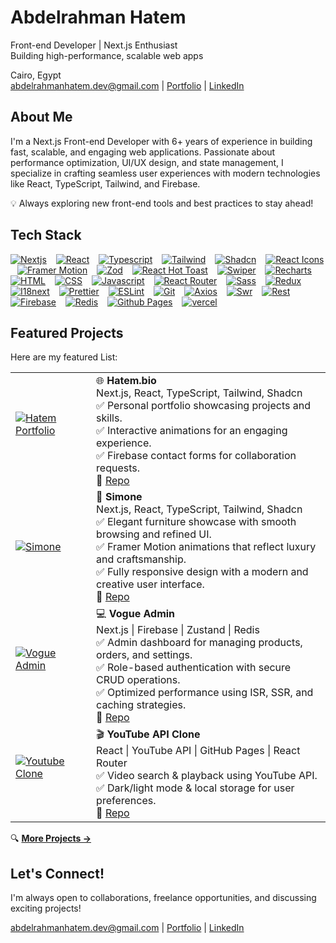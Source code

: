 # Abdelrahman Hatem

Front-end Developer | Next.js Enthusiast <br>
Building high-performance, scalable web apps

Cairo, Egypt <br>
<abdelrahmanhatem.dev@gmail.com> | [Portfolio](https://www.hatem.bio/) | [LinkedIn](https://www.linkedin.com/in/abdelrahmanhatemdev/)

## About Me

I'm a Next.js Front-end Developer with 6+ years of experience in building fast, scalable, and engaging web applications. Passionate about performance optimization, UI/UX design, and state management, I specialize in crafting seamless user experiences with modern technologies like React, TypeScript, Tailwind, and Firebase.

💡 Always exploring new front-end tools and best practices to stay ahead!

## Tech Stack

[<img src="https://abdelrahmanhatemdev.github.io/images/images/stack_frames/nextjs.webp" alt="Nextjs" title="Nextjs">](https://nextjs.org/) &ensp;
[<img src="https://abdelrahmanhatemdev.github.io/images/images/stack_frames/react.webp" alt="React" title="React">](https://react.dev/) &ensp;
[<img src="https://abdelrahmanhatemdev.github.io/images/images/stack_frames/typescript.webp" alt="Typescript" title="Typescript">](https://www.typescriptlang.org/) &ensp;
[<img src="https://abdelrahmanhatemdev.github.io/images/images/stack_frames/tailwind.webp" alt="Tailwind" title="Tailwind">](https://tailwindcss.com/) &ensp;
[<img src="https://abdelrahmanhatemdev.github.io/images/images/stack_frames/shadcn.webp" alt="Shadcn" title="Shadcn">](https://ui.shadcn.com/) &ensp;
[<img src="https://abdelrahmanhatemdev.github.io/images/images/stack_frames/react-icons.webp" alt="React Icons" title="React Icons">](https://react-icons.github.io/react-icons/) &ensp;
[<img src="https://abdelrahmanhatemdev.github.io/images/images/stack_frames/framer.webp" alt="Framer Motion" title="Framer Motion">](https://www.framer.com/motion/) &ensp;
[<img src="https://abdelrahmanhatemdev.github.io/images/images/stack_frames/zod.webp" alt="Zod" title="Zod">](https://zod.dev/) &ensp;
[<img src="https://abdelrahmanhatemdev.github.io/images/images/stack_frames/react-hot-toast.webp" alt="React Hot Toast" title="React Hot Toast">](https://react-hot-toast.com/) &ensp;
[<img src="https://abdelrahmanhatemdev.github.io/images/images/stack_frames/swiper.webp" alt="Swiper" title="Swiper">](https://swiperjs.com/) &ensp;
[<img src="https://abdelrahmanhatemdev.github.io/images/images/stack_frames/recharts.webp" alt="Recharts" title="Recharts">](https://recharts.org/) &ensp;
[<img src="https://abdelrahmanhatemdev.github.io/images/images/stack_frames/html.webp" alt="HTML" title="HTML">](https://developer.mozilla.org/en-US/docs/Web/HTML) &ensp;
[<img src="https://abdelrahmanhatemdev.github.io/images/images/stack_frames/css.webp" alt="CSS" title="css">](https://developer.mozilla.org/en-US/docs/Web/CSS) &ensp;
[<img src="https://abdelrahmanhatemdev.github.io/images/images/stack_frames/javascript.webp" alt="Javascript" title="Javascript">](https://developer.mozilla.org/en-US/docs/Web/JavaScript) &ensp;
[<img src="https://abdelrahmanhatemdev.github.io/images/images/stack_frames/react-router.webp" alt="React Router" title="React Router">](https://reactrouter.com/) &ensp;
[<img src="https://abdelrahmanhatemdev.github.io/images/images/stack_frames/sass.webp" alt="Sass" title="Sass">](https://sass-lang.com/) &ensp;
[<img src="https://abdelrahmanhatemdev.github.io/images/images/stack_frames/redux.webp" alt="Redux" title="Redux">](https://redux.js.org/) &ensp;
[<img src="https://abdelrahmanhatemdev.github.io/images/images/stack_frames/i18next.webp" alt="I18next" title="I18next">](https://www.i18next.com/) &ensp;
[<img src="https://abdelrahmanhatemdev.github.io/images/images/stack_frames/prettier.webp" alt="Prettier" title="Prettier">](https://prettier.io/) &ensp;
[<img src="https://abdelrahmanhatemdev.github.io/images/images/stack_frames/eslint.webp" alt="ESLint" title="ESLint">](https://eslint.org/) &ensp;
[<img src="https://abdelrahmanhatemdev.github.io/images/images/stack_frames/git.webp" alt="Git" title="Git">](https://git-scm.com/) &ensp;
[<img src="https://abdelrahmanhatemdev.github.io/images/images/stack_frames/axios.webp" alt="Axios" title="Axios">](https://axios-http.com/) &ensp;
[<img src="https://abdelrahmanhatemdev.github.io/images/images/stack_frames/swr.webp" alt="Swr" title="Swr">](https://swr.vercel.app/) &ensp;
[<img src="https://abdelrahmanhatemdev.github.io/images/images/stack_frames/rest.webp" alt="Rest" title="Rest">](https://aws.amazon.com/what-is/restful-api/#:~:text=RESTful%20API%20is%20an%20interface,applications%20to%20perform%20various%20tasks.) &ensp;
[<img src="https://abdelrahmanhatemdev.github.io/images/images/stack_frames/firebase.webp" 
alt="Firebase" title="Firebase">](https://firebase.google.com/) &ensp;
[<img src="https://abdelrahmanhatemdev.github.io/images/images/stack_frames/redis.webp" alt="Redis" title="Redis">](https://redis.io/) &ensp;
[<img src="https://abdelrahmanhatemdev.github.io/images/images/stack_frames/github-pages.webp" alt="Github Pages" title="Github Pages">](https://pages.github.com/) &ensp;
[<img src="https://abdelrahmanhatemdev.github.io/images/images/stack_frames/vercel.webp" alt="vercel" title="vercel">](https://www.vercel.com/) &ensp;

## Featured Projects
Here are my featured List:


<table>

<tr>
<td>

[<img src="https://abdelrahmanhatemdev.github.io/images/images/profile/hatem.webp" alt="Hatem Portfolio" title="Hatem Portfolio">](https://hatem.bio/) &ensp;

</td>
<td>
🌐 <strong>Hatem.bio</strong><br>
Next.js, React, TypeScript, Tailwind, Shadcn<br>
✅ Personal portfolio showcasing projects and skills.<br>
✅ Interactive animations for an engaging experience.<br>
✅ Firebase contact forms for collaboration requests.<br>
🔗 <a href="https://github.com/abdelrahmanhatemdev/hatem">Repo</a>
</td>
</tr>

<tr>
<td>

[<img src="https://abdelrahmanhatemdev.github.io/images/images/profile/simone.webp" alt="Simone" title="Simone">](https://paolo-simone.vercel.app/) &ensp;

</td>
<td>
🎨 <strong>Simone</strong><br>
Next.js, React, TypeScript, Tailwind, Shadcn<br>
✅ Elegant furniture showcase with smooth browsing and refined UI.<br>
✅ Framer Motion animations that reflect luxury and craftsmanship.<br>
✅ Fully responsive design with a modern and creative user interface.<br>
🔗 <a href="https://github.com/abdelrahmanhatemdev/simone">Repo</a>
</td>
</tr>

<tr>
<td>

[<img src="https://abdelrahmanhatemdev.github.io/images/images/profile/vogue-admin.webp" alt="Vogue Admin" title="Vogue Admin">](https://vogue-admin.vercel.app/) &ensp;

</td>
<td>
💻 <strong>Vogue Admin</strong><br>
Next.js | Firebase | Zustand | Redis<br>
✅ Admin dashboard for managing products, orders, and settings.<br>
✅ Role-based authentication with secure CRUD operations.<br>
✅ Optimized performance using ISR, SSR, and caching strategies.<br>
🔗 <a href="https://github.com/abdelrahmanhatemdev/vogue-admin">Repo</a>
</td>
</tr>

<tr>
<td>

[<img src="https://abdelrahmanhatemdev.github.io/images/images/profile/youtube-clone.webp" alt="Youtube Clone" title="Youtube Clone">](https://abdelrahmanhatemdev.github.io/youtube-api/) &ensp;

</td>
<td>
🎬 <strong>YouTube API Clone</strong><br>
React | YouTube API | GitHub Pages | React Router<br>
✅ Video search & playback using YouTube API.<br>
✅ Dark/light mode & local storage for user preferences.<br>
🔗 <a href="https://github.com/abdelrahmanhatemdev/youtube-api">Repo</a>

</td>
</tr>
</table>


🔍 [**More Projects →**](https://github.com/abdelrahmanhatemdev?tab=repositories)

## Let's Connect!

I'm always open to collaborations, freelance opportunities, and discussing exciting projects!

<abdelrahmanhatem.dev@gmail.com> |
[Portfolio](https://www.hatem.bio/) | [LinkedIn](https://www.linkedin.com/in/abdelrahmanhatemdev/)
